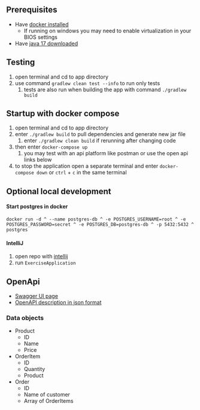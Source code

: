 ## Prerequisites
- Have [docker installed](https://docs.docker.com/engine/install/)
  - If running on windows you may need to enable virtualization in your BIOS settings
- Have [java 17 downloaded](https://www.oracle.com/java/technologies/downloads/#java17)

## Testing
1. open terminal and cd to app directory
2. use command `gradlew clean test --info` to run only tests
   1. tests are also run when building the app with command `./gradlew build`

## Startup with docker compose
1. open terminal and cd to app directory
2. enter `./gradlew build` to pull dependencies and generate new jar file
   1. enter `./gradlew clean build` if rerunning after changing code
3. then enter `docker-compose up`
   1. you may test with an api platform like postman or use the open api links below
4. to stop the application open a separate terminal and enter `docker-compose down` or `ctrl` + `c` in the same terminal

## Optional local development
#### Start postgres in docker
`
docker run -d ^
--name postgres-db ^
-e POSTGRES_USERNAME=root ^
-e POSTGRES_PASSWORD=secret ^
-e POSTGRES_DB=postgres-db ^
-p 5432:5432 ^
postgres
`
#### IntelliJ
1. open repo with [intellij](https://www.jetbrains.com/idea/download/?fromIDE=&section=windows)
2. run `ExerciseApplication`

## OpenApi
- [Swagger UI page](http://localhost:8080/swagger-ui/index.html) 
- [OpenAPI description in json format](http://localhost:8080/v3/api-docs)

### Data objects

- Product
  - ID
  - Name
  - Price
- OrderItem
  - ID
  - Quantity
  - Product
- Order
  - ID
  - Name of customer
  - Array of OrderItems
